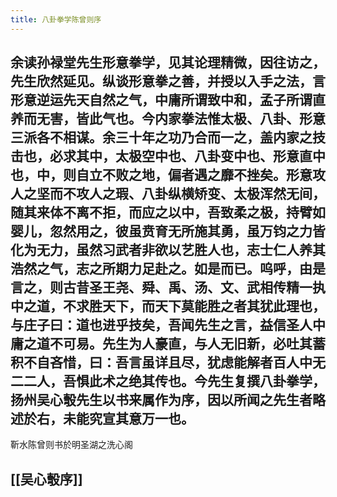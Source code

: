```yaml
---
title: 八卦拳学陈曾则序
---
```


## 余读孙禄堂先生形意拳学，见其论理精微，因往访之，先生欣然延见。纵谈形意拳之善，并授以入手之法，言形意逆运先天自然之气，中庸所谓致中和，孟子所谓直养而无害，皆此气也。今内家拳法惟太极、八卦、形意三派各不相谋。余三十年之功乃合而一之，盖内家之技击也，必求其中，太极空中也、八卦变中也、形意直中也，中，则自立不败之地，偏者遇之靡不挫矣。形意攻人之坚而不攻人之瑕、八卦纵横矫变、太极浑然无间，随其来体不离不拒，而应之以中，吾致柔之极，持臂如婴儿，忽然用之，彼虽贲育无所施其勇，虽万钧之力皆化为无力，虽然习武者非欲以艺胜人也，志士仁人养其浩然之气，志之所期力足赴之。如是而已。呜呼，由是言之，则古昔圣王尧、舜、禹、汤、文、武相传精一执中之道，不求胜天下，而天下莫能胜之者其犹此理也，与庄子曰：道也进乎技矣，吾闻先生之言，益信圣人中庸之道不可易。先生为人豪直，与人无旧新，必吐其蓄积不自吝惜，曰：吾言虽详且尽，犹虑能解者百人中无二二人，吾惧此术之绝其传也。今先生复撰八卦拳学，扬州吴心彀先生以书来属作为序，因以所闻之先生者略述於右，未能究宣其意万一也。
靳水陈曾则书於明圣湖之洗心阁
## [[吴心彀序]]
##
